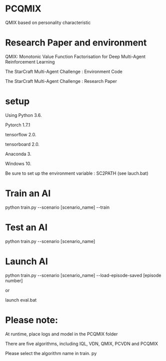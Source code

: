 # PCQMIX
 QMIX based on personality characteristic

# Research Paper and environment

QMIX: Monotonic Value Function Factorisation for Deep Multi-Agent Reinforcement Learning

The StarCraft Multi-Agent Challenge : Environment Code

The StarCraft Multi-Agent Challenge : Research Paper

# setup

Using Python 3.6.

Pytorch 1.7.1

tensorflow 2.0.

tensorboard 2.0.

Anaconda 3.

Windows 10.

Be sure to set up the environment variable : SC2PATH (see lauch.bat)

# Train an AI

python train.py --scenario [scenario_name] --train

# Test an AI

python train.py --scenario [scenario_name]

# Launch AI
python train.py --scenario [scenario_name] --load-episode-saved [episode number]

or

launch eval.bat

# Please note:

At runtime, place logs and model in the PCQMIX folder

There are five algorithms, including IQL, VDN, QMIX, PCVDN and PCQMIX

Please select the algorithm name in train. py

